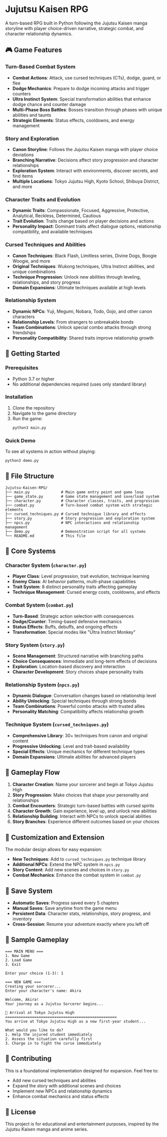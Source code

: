 # Jujutsu Kaisen RPG

A turn-based RPG built in Python following the Jujutsu Kaisen manga storyline with player choice-driven narrative, strategic combat, and character relationship dynamics.

## 🎮 Game Features

### Turn-Based Combat System
- **Combat Actions**: Attack, use cursed techniques (CTs), dodge, guard, or flee
- **Dodge Mechanics**: Prepare to dodge incoming attacks and trigger counters
- **Ultra Instinct System**: Special transformation abilities that enhance dodge chance and counter damage
- **Multi-Phase Boss Battles**: Bosses transition through phases with unique abilities and taunts
- **Strategic Elements**: Status effects, cooldowns, and energy management

### Story and Exploration
- **Canon Storyline**: Follows the Jujutsu Kaisen manga with player choice deviations
- **Branching Narrative**: Decisions affect story progression and character relationships
- **Exploration System**: Interact with environments, discover secrets, and find items
- **Multiple Locations**: Tokyo Jujutsu High, Kyoto School, Shibuya District, and more

### Character Traits and Evolution
- **Dynamic Traits**: Compassionate, Focused, Aggressive, Protective, Analytical, Reckless, Determined, Cautious
- **Trait Evolution**: Traits change based on player decisions and actions
- **Personality Impact**: Dominant traits affect dialogue options, relationship compatibility, and available techniques

### Cursed Techniques and Abilities
- **Canon Techniques**: Black Flash, Limitless series, Divine Dogs, Boogie Woogie, and more
- **Original Techniques**: Wukong techniques, Ultra Instinct abilities, and unique combinations
- **Technique Progression**: Unlock new abilities through leveling, relationships, and story progress
- **Domain Expansions**: Ultimate techniques available at high levels

### Relationship System
- **Dynamic NPCs**: Yuji, Megumi, Nobara, Todo, Gojo, and other canon characters
- **Relationship Levels**: From strangers to unbreakable bonds
- **Team Combinations**: Unlock special combo attacks through strong friendships
- **Personality Compatibility**: Shared traits improve relationship growth

## 🚀 Getting Started

### Prerequisites
- Python 3.7 or higher
- No additional dependencies required (uses only standard library)

### Installation
1. Clone the repository
2. Navigate to the game directory
3. Run the game:
   ```bash
   python3 main.py
   ```

### Quick Demo
To see all systems in action without playing:
```bash
python3 demo.py
```

## 📁 File Structure

```
Jujutsu-Kaisen-RPG/
├── main.py              # Main game entry point and game loop
├── game_state.py        # Game state management and save/load system
├── character.py         # Character classes, traits, and progression
├── combat.py            # Turn-based combat system with strategic elements
├── cursed_techniques.py # Cursed technique library and effects
├── story.py             # Story progression and exploration system
├── npcs.py              # NPC interactions and relationship management
├── demo.py              # Demonstration script for all systems
└── README.md            # This file
```

## 🎯 Core Systems

### Character System (`character.py`)
- **Player Class**: Level progression, trait evolution, technique learning
- **Enemy Class**: AI behavior patterns, multi-phase capabilities
- **Trait System**: 8 distinct personality traits affecting gameplay
- **Technique Management**: Cursed energy costs, cooldowns, and effects

### Combat System (`combat.py`)
- **Turn-Based**: Strategic action selection with consequences
- **Dodge/Counter**: Timing-based defensive mechanics
- **Status Effects**: Buffs, debuffs, and ongoing effects
- **Transformation**: Special modes like "Ultra Instinct Monkey"

### Story System (`story.py`)
- **Scene Management**: Structured narrative with branching paths
- **Choice Consequences**: Immediate and long-term effects of decisions
- **Exploration**: Location-based discovery and interaction
- **Character Development**: Story choices shape personality traits

### Relationship System (`npcs.py`)
- **Dynamic Dialogue**: Conversation changes based on relationship level
- **Ability Unlocking**: Special techniques through strong bonds
- **Team Combinations**: Powerful combo attacks with trusted allies
- **Personality Matching**: Compatibility affects relationship growth

### Technique System (`cursed_techniques.py`)
- **Comprehensive Library**: 30+ techniques from canon and original content
- **Progressive Unlocking**: Level and trait-based availability
- **Special Effects**: Unique mechanics for different technique types
- **Domain Expansions**: Ultimate abilities for advanced players

## 🎲 Gameplay Flow

1. **Character Creation**: Name your sorcerer and begin at Tokyo Jujutsu High
2. **Story Progression**: Make choices that shape your personality and relationships
3. **Combat Encounters**: Strategic turn-based battles with cursed spirits
4. **Character Growth**: Gain experience, level up, and unlock new abilities
5. **Relationship Building**: Interact with NPCs to unlock special abilities
6. **Story Branches**: Experience different outcomes based on your choices

## 🔧 Customization and Extension

The modular design allows for easy expansion:

- **New Techniques**: Add to `cursed_techniques.py` technique library
- **Additional NPCs**: Extend the NPC system in `npcs.py`
- **Story Content**: Add new scenes and choices in `story.py`
- **Combat Mechanics**: Enhance the combat system in `combat.py`

## 💾 Save System

- **Automatic Saves**: Progress saved every 5 chapters
- **Manual Saves**: Save anytime from the game menu
- **Persistent Data**: Character stats, relationships, story progress, and inventory
- **Cross-Session**: Resume your adventure exactly where you left off

## 🎨 Sample Gameplay

```
=== MAIN MENU ===
1. New Game
2. Load Game
3. Exit

Enter your choice (1-3): 1

=== NEW GAME ===
Creating your sorcerer...
Enter your character's name: Akira

Welcome, Akira!
Your journey as a Jujutsu Sorcerer begins...

📖 Arrival at Tokyo Jujutsu High
==================================================
You arrive at Tokyo Jujutsu High as a new first-year student...

What would you like to do?
1. Help the injured student immediately
2. Assess the situation carefully first
3. Charge in to fight the curse immediately
```

## 🤝 Contributing

This is a foundational implementation designed for expansion. Feel free to:
- Add new cursed techniques and abilities
- Expand the story with additional scenes and choices
- Implement new NPCs and relationship dynamics
- Enhance combat mechanics and status effects

## 📜 License

This project is for educational and entertainment purposes, inspired by the Jujutsu Kaisen manga and anime series.